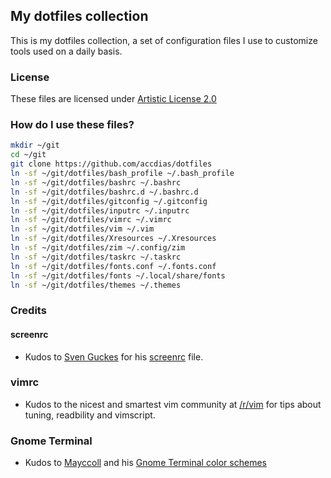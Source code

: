 ## My dotfiles collection

This is my dotfiles collection, a set of configuration files I use to customize tools used on a daily basis.

### License

These files are licensed under [Artistic License 2.0](LICENSE.txt)

### How do I use these files?

```sh
mkdir ~/git
cd ~/git
git clone https://github.com/accdias/dotfiles
ln -sf ~/git/dotfiles/bash_profile ~/.bash_profile
ln -sf ~/git/dotfiles/bashrc ~/.bashrc
ln -sf ~/git/dotfiles/bashrc.d ~/.bashrc.d
ln -sf ~/git/dotfiles/gitconfig ~/.gitconfig
ln -sf ~/git/dotfiles/inputrc ~/.inputrc
ln -sf ~/git/dotfiles/vimrc ~/.vimrc
ln -sf ~/git/dotfiles/vim ~/.vim
ln -sf ~/git/dotfiles/Xresources ~/.Xresources
ln -sf ~/git/dotfiles/zim ~/.config/zim
ln -sf ~/git/dotfiles/taskrc ~/.taskrc
ln -sf ~/git/dotfiles/fonts.conf ~/.fonts.conf
ln -sf ~/git/dotfiles/fonts ~/.local/share/fonts
ln -sf ~/git/dotfiles/themes ~/.themes
```

### Credits

#### screenrc

* Kudos to [Sven Guckes](http://www.guckes.net) for his [screenrc](http://www.guckes.net/Setup/screenrc) file.

### vimrc

* Kudos to the nicest and smartest vim community at [/r/vim](https://www.reddit.com/vim) for tips about tuning, readbility and vimscript.

### Gnome Terminal

* Kudos to [Mayccoll](https://github.com/Mayccoll) and his [Gnome Terminal color schemes](https://github.com/Mayccoll/Gogh/blob/master/content/themes.md)

